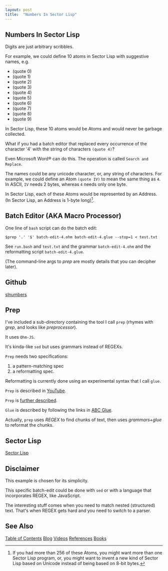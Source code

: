 ```yaml
---
layout: post
title:  "Numbers In Sector Lisp"
---
```

## Numbers In Sector Lisp

Digits are just arbitrary scribbles.

For example, we could define 10 atoms in Sector Lisp with suggestive names, e.g.
- (quote 0)
- (quote 1)
- (quote 2)
- (quote 3)
- (quote 4)
- (quote 5)
- (quote 6)
- (quote 7)
- (quote 8)
- (quote 9)


In Sector Lisp, these 10 atoms would be Atoms and would never be garbage collected.

What if you had a batch editor that replaced every occurrence of the character '4' with the string of characters `(quote 4)`? 

Even Microsoft Word® can do this.  The operation is called `Search and Replace`.

The names could be any unicode character, or, any string of characters.  For example, we could define an Atom `(quote IV)` to mean the same thing as `4`.  In ASCII, `IV` needs 2 bytes, whereas `4` needs only one byte.

In Sector Lisp, each of these Atoms would be represented by an Address.  (In Sector Lisp, an Address is 1-byte long)[^SLU].  

[^SLU]: If you had more than 256 of these Atoms, you might want more than one Sector Lisp program, or, you might want to invent a new kind of Sector Lisp based on Unicode instead of being based on 8-bit bytes.

## Batch Editor (AKA Macro Processor)

One line of `bash` script can do the batch edit:

```
$prep '.' '$' batch-edit-4.ohm batch-edit-4.glue --stop=1 < test.txt
```

See `run.bash` and `test.txt` and the grammar `batch-edit-4.ohm` and the reformatting script `batch-edit-4.glue`.

(The command-line args to *prep* are mostly details that you can decipher later).

## Github

[slnumbers](https://github.com/guitarvydas/slnumbers)

## Prep

I've included a sub-directory containing the tool I call `prep` (rhymes with *grep*, and looks like *preprocessor*).

It uses `Ohm-JS`.

It's kinda-like `sed` but uses grammars instead of REGEXs.

`Prep` needs two specifications:
1. a pattern-matching spec
2. a reformatting spec.

Reformatting is currently done using an experimental syntax that I call `glue`.

`Prep` is described in [YouTube](https://guitarvydas.github.io/2022/01/20/PREP-Tool.html).

`Prep` is [further described](https://guitarvydas.github.io/2022/03/05/Prep.html).

`Glue` is described by following the links in [ABC Glue](https://guitarvydas.github.io/2021/09/15/ABC-Glue.html).

Actually, `prep` uses *REGEX* to find chunks of text, then uses *grammars+glue* to reformat the chunks.

## Sector Lisp

[Sector Lisp](https://justine.lol/sectorlisp2/)

## Disclaimer

This example is chosen for its simplicity.

This specific batch-edit could be done with `sed` or with a language that incorporates REGEX, like JavaScript.

The interesting stuff comes when you need to match nested (structured) text.  That's when REGEX gets hard and you need to switch to a parser.

## See Also

[Table of Contents](https://guitarvydas.github.io/2021/12/10/Table-of-Contents-Dec-01-2021.html)
[Blog](https://guitarvydas.github.io)
[Videos](https://www.youtube.com/channel/UC9EJr0nKHwadbHUtc5zHdmQ/videos)
[References](https://guitarvydas.github.io/2021/01/14/References.html)
[Books](https://leanpub.com/u/paul-tarvydas.html)


<script src="https://utteranc.es/client.js" 
        repo="guitarvydas/guitarvydas.github.io" 
        issue-term="pathname" 
        theme="github-light" 
        crossorigin="anonymous" 
        async> 
</script> 

